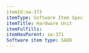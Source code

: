 ```yaml
---
itemId:sw-373
itemType: Software Item Spec
itemTitle: Hardware Unit 
itemFulfills: 
itemHasParent: sw-371
Software item type: SADD
---
```

